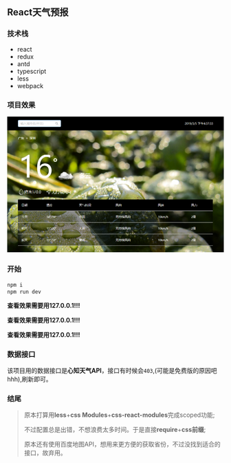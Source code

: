 ## React天气预报

### 技术栈

- react
- redux
- antd
- typescript
- less
- webpack

### 项目效果
![](https://raw.githubusercontent.com/udbbbn/Img/master/1552034262(1).jpg)

### 开始
	
	npm i 
	npm run dev
	

**查看效果需要用127.0.0.1!!!**

**查看效果需要用127.0.0.1!!!**

**查看效果需要用127.0.0.1!!!**

### 数据接口

该项目用的数据接口是**心知天气API**，接口有时候会`403`,(可能是免费版的原因吧hhh),刷新即可。

### 结尾
> 原本打算用**less**+**css Modules**+**css-react-modules**完成scoped功能;
> 
> 不过配置总是出错，不想浪费太多时间。于是直接**require**+**css前缀**;
> 
> 原本还有使用百度地图API，想用来更方便的获取省份，不过没找到适合的接口，故弃用。
